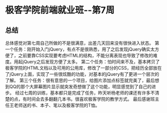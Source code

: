# 极客学院前端就业班--第7周
## 总结
总体感觉对第七周自己所做的不是很满意，出差几天回来没有很快进入状态。
第一个任务：刚开始入门jQuery，有点不是很熟悉，用了之后发现jQuery确实太方便了，之前要靠CSS实现要考虑HTML的结构，不能分离表现也导致了修改的难度。用起jQuery之后发现方便了太多。
第二个任务：怕时间来不及，基本拷贝了极客学院的HTML文档以及可用的公用库，修改了一部分的CSS，把经历全部放在了jQuery上面，实现了一些很炫酷的功能，对基本的jQuery有了更进一个层次的了解。
第三个任务：很有意思的一个项目，给图片添加点标签就完美了，最后想到QQ的那个大屏幕图片显示就突发奇想做了这个功能，明显感觉到了自己的进步。
经过七周的训练，基本都只是完成了任务，昨天听杨老师的课还有许多不清楚的点，有时间会去多翻翻几本书。很喜欢极客学院的教学方式。
最后感谢班主任王老师送的书、本子、笔以及极客学院的T恤。